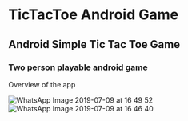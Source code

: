 # TicTacToe Android Game 

## Android Simple Tic Tac Toe Game
### Two person playable android game

Overview of the app

![WhatsApp Image 2019-07-09 at 16 49 52](https://user-images.githubusercontent.com/42313363/60893659-fe1ba080-a269-11e9-8679-9acf7a25842d.jpeg)
![WhatsApp Image 2019-07-09 at 16 46 40](https://user-images.githubusercontent.com/42313363/60893666-01169100-a26a-11e9-9808-0136d065ec46.jpeg)


